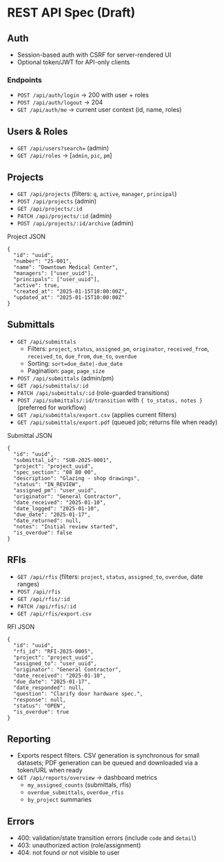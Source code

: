 # REST API Spec (Draft)

## Auth
- Session-based auth with CSRF for server-rendered UI
- Optional token/JWT for API-only clients

### Endpoints
- `POST /api/auth/login` → 200 with user + roles
- `POST /api/auth/logout` → 204
- `GET /api/auth/me` → current user context (id, name, roles)

## Users & Roles
- `GET /api/users?search=` (admin)
- `GET /api/roles` → [`admin`, `pic`, `pm`]

## Projects
- `GET /api/projects` (filters: `q`, `active`, `manager`, `principal`)
- `POST /api/projects` (admin)
- `GET /api/projects/:id`
- `PATCH /api/projects/:id` (admin)
- `POST /api/projects/:id/archive` (admin)

Project JSON
```
{
  "id": "uuid",
  "number": "25-001",
  "name": "Downtown Medical Center",
  "managers": ["user_uuid"],
  "principals": ["user_uuid"],
  "active": true,
  "created_at": "2025-01-15T10:00:00Z",
  "updated_at": "2025-01-15T10:00:00Z"
}
```

## Submittals
- `GET /api/submittals`
  - Filters: `project`, `status`, `assigned_pm`, `originator`, `received_from`, `received_to`, `due_from`, `due_to`, `overdue`
  - Sorting: `sort=due_date|-due_date`
  - Pagination: `page`, `page_size`
- `POST /api/submittals` (admin/pm)
- `GET /api/submittals/:id`
- `PATCH /api/submittals/:id` (role-guarded transitions)
- `POST /api/submittals/:id/transition` with `{ to_status, notes }` (preferred for workflow)
- `GET /api/submittals/export.csv` (applies current filters)
- `GET /api/submittals/export.pdf` (queued job; returns file when ready)

Submittal JSON
```
{
  "id": "uuid",
  "submittal_id": "SUB-2025-0001",
  "project": "project_uuid",
  "spec_section": "08 80 00",
  "description": "Glazing - shop drawings",
  "status": "IN_REVIEW",
  "assigned_pm": "user_uuid",
  "originator": "General Contractor",
  "date_received": "2025-01-10",
  "date_logged": "2025-01-10",
  "due_date": "2025-01-17",
  "date_returned": null,
  "notes": "Initial review started",
  "is_overdue": false
}
```

## RFIs
- `GET /api/rfis` (filters: `project`, `status`, `assigned_to`, `overdue`, date ranges)
- `POST /api/rfis`
- `GET /api/rfis/:id`
- `PATCH /api/rfis/:id`
- `GET /api/rfis/export.csv`

RFI JSON
```
{
  "id": "uuid",
  "rfi_id": "RFI-2025-0005",
  "project": "project_uuid",
  "assigned_to": "user_uuid",
  "originator": "General Contractor",
  "date_received": "2025-01-10",
  "due_date": "2025-01-17",
  "date_responded": null,
  "question": "Clarify door hardware spec.",
  "response": null,
  "status": "OPEN",
  "is_overdue": true
}
```

## Reporting
- Exports respect filters. CSV generation is synchronous for small datasets; PDF generation can be queued and downloaded via a token/URL when ready
- `GET /api/reports/overview` → dashboard metrics
  - `my_assigned_counts` (submittals, rfis)
  - `overdue_submittals`, `overdue_rfis`
  - `by_project` summaries

## Errors
- 400: validation/state transition errors (include `code` and `detail`)
- 403: unauthorized action (role/assignment)
- 404: not found or not visible to user

